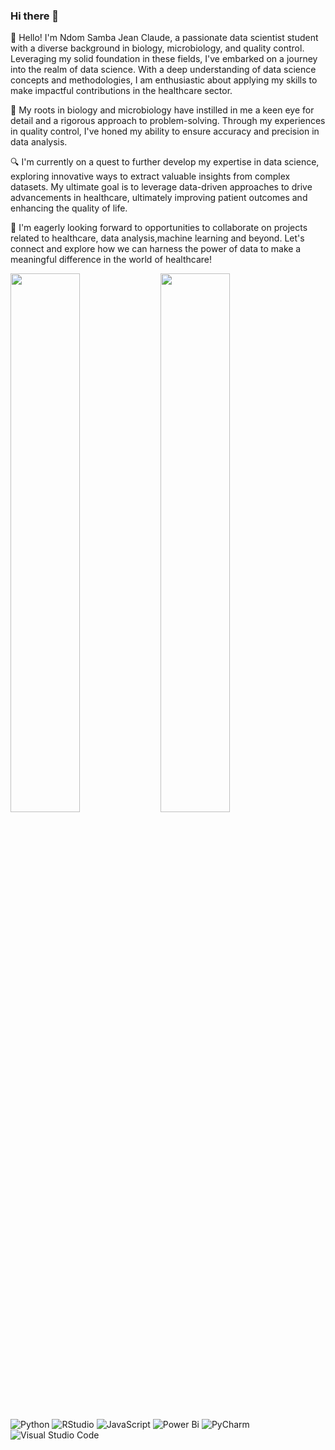 ### Hi there 👋

👋 Hello! I'm Ndom Samba Jean Claude, a passionate data scientist student with a diverse background in biology, microbiology, and quality control. Leveraging my solid foundation in these fields, I've embarked on a journey into the realm of data science. With a deep understanding of data science concepts and methodologies, I am enthusiastic about applying my skills to make impactful contributions in the healthcare sector.

🧬 My roots in biology and microbiology have instilled in me a keen eye for detail and a rigorous approach to problem-solving. Through my experiences in quality control, I've honed my ability to ensure accuracy and precision in data analysis.

🔍 I'm currently on a quest to further develop my expertise in data science, exploring innovative ways to extract valuable insights from complex datasets. My ultimate goal is to leverage data-driven approaches to drive advancements in healthcare, ultimately improving patient outcomes and enhancing the quality of life.

💼 I'm eagerly looking forward to opportunities to collaborate on projects related to healthcare, data analysis,machine learning and beyond. Let's connect and explore how we can harness the power of data to make a meaningful difference in the world of healthcare!

<img align ="left" width= "47%" src= "https://github-readme-stats.vercel.app/api?username=claudegroove&show_icons=true&theme=radical" />

<img align ="left" width= "47%" src= "https://github-readme-stats.vercel.app/api/top-langs/?username=anuraghazra&layout=compact" />

![Python](https://img.shields.io/badge/python-3670A0?style=for-the-badge&logo=python&logoColor=ffdd54)
![RStudio](https://img.shields.io/badge/RStudio-4285F4?style=for-the-badge&logo=rstudio&logoColor=white)
![JavaScript](https://img.shields.io/badge/javascript-%23323330.svg?style=for-the-badge&logo=javascript&logoColor=%23F7DF1E)
![Power Bi](https://img.shields.io/badge/power_bi-F2C811?style=for-the-badge&logo=powerbi&logoColor=black)
![PyCharm](https://img.shields.io/badge/pycharm-143?style=for-the-badge&logo=pycharm&logoColor=black&color=black&labelColor=green)
![Visual Studio Code](https://img.shields.io/badge/Visual%20Studio%20Code-0078d7.svg?style=for-the-badge&logo=visual-studio-code&logoColor=white)
